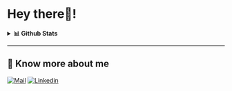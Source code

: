 # Hey there👋!


<details>
  <summary><b>📊 Github Stats</b></summary>
  <img align="center" src="https://github-readme-stats.vercel.app/api?username=sukhjot-sekhon&&show_icons=true&title_color=ffffff&icon_color=87ceeb&text_color=daf7dc&bg_color=002366&show_icons=true&theme=dracula&line_height=27" alt="Shrikant Bhardwaj github stats"/>
</details>

---

## 🔗 Know more about me 

[![Mail](https://img.shields.io/badge/-Say%20Hi!-black?style=for-the-badge&logo=gmail)](mailto:sukhjot.sekhon@ucalgary.ca)
[![Linkedin](https://img.shields.io/badge/-Shrikant991-black?style=for-the-badge&logo=Linkedin)](https://www.linkedin.com/in/sukhjot-sekhon/)
